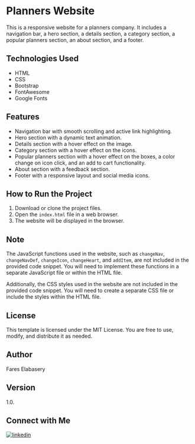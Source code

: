 # Planners Website

This is a responsive website for a planners company. It includes a navigation bar, a hero section, a details section, a category section, a popular planners section, an about section, and a footer.

## Technologies Used

- HTML
- CSS
- Bootstrap
- FontAwesome
- Google Fonts

## Features

- Navigation bar with smooth scrolling and active link highlighting.
- Hero section with a dynamic text animation.
- Details section with a hover effect on the image.
- Category section with a hover effect on the icons.
- Popular planners section with a hover effect on the boxes, a color change on icon click, and an add to cart functionality.
- About section with a feedback section.
- Footer with a responsive layout and social media icons.

## How to Run the Project

1. Download or clone the project files.
2. Open the `index.html` file in a web browser.
3. The website will be displayed in the browser.

## Note

The JavaScript functions used in the website, such as `changeNav`, `changeNavDef`, `changeIcon`, `changeHeart`, and `addItem`, are not included in the provided code snippet. You will need to implement these functions in a separate JavaScript file or within the HTML file.

Additionally, the CSS styles used in the website are not included in the provided code snippet. You will need to create a separate CSS file or include the styles within the HTML file.

**License**
---------

This template is licensed under the MIT License. You are free to use, modify, and distribute it as needed.

**Author**
---------

Fares Elabasery 

**Version**
----------

1.0.

**Connect with Me**
-------------------

[![linkedin](https://img.shields.io/badge/linkedin-0A66C2?style=for-the-badge&logo=linkedin&logoColor=white)](https://www.linkedin.com/in/fares-elabasery/)